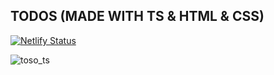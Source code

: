 ## TODOS (MADE WITH TS & HTML & CSS)
[![Netlify Status](https://api.netlify.com/api/v1/badges/999f52a2-a54d-4f71-8ba8-c8e67c6cfa1e/deploy-status)](https://app.netlify.com/sites/glittering-marshmallow-f4c35b/deploys)

![toso_ts](https://github.com/ademmeral/todos_ts/assets/107725052/1b1162b6-b431-43c6-9076-01f1661a24a2)
